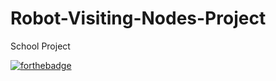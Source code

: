 # Robot-Visiting-Nodes-Project
School Project

[![forthebadge](https://forthebadge.com/images/badges/designed-in-ms-paint.svg)](https://forthebadge.com)

